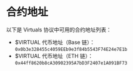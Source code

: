 # 合约地址

以下是 Virtuals 协议中可用的合约地址列表：

- $VIRTUAL 代币地址（Base 链）：`0x0b3e328455c4059EEb9e3f84b5543F74E24e7E1b`
- $VIRTUAL 代币地址（ETH 链）：`0x44ff8620b8cA30902395A7bD3F2407e1A091BF73`
